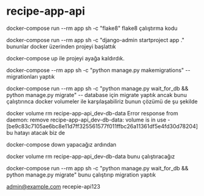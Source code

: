 # recipe-app-api
docker-compose run --rm app sh -c "flake8" flake8 çalıştırma kodu

docker-compose run --rm app sh -c "django-admin startproject app ." bununlar docker üzerinden projeyi başlattık

docker-compose up ile projeyi ayağa kaldırdık.

docker-compose --rm app sh -c "python manage.py makemigrations" -- migrationları yaptık

docker-compose run --rm app sh -c "python manage.py wait_for_db && python manage.py migrate" -- database için migrate yaptık ancak bunu çalıştırınca docker volumeler ile karşılaşabiliriz bunun çözümü de şu şekilde

docker volume rm recipe-app-api_dev-db-data
Error response from daemon: remove recipe-app-api_dev-db-data: volume is in use - [be9c83c7105ae6bc8e11d7ff325561577f011ffbc26a11361df5e4fd30d78204] bu hatayı atacak biz de 

docker-compose down yapacağız ardından 

docker volume rm recipe-app-api_dev-db-data bunu çalıştıracağız

docker-compose run --rm app sh -c "python manage.py wait_for_db && python manage.py migrate" bunu çalıştırıp migration yaptık 

admin@example.com
recepie-api123